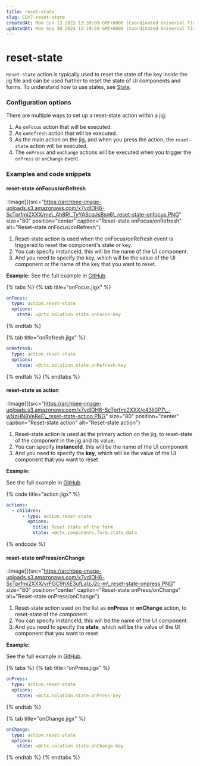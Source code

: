 ```yaml
---
title: reset-state
slug: EQV7-reset-state
createdAt: Mon Jun 13 2022 13:39:09 GMT+0000 (Coordinated Universal Time)
updatedAt: Mon Sep 30 2024 12:19:59 GMT+0000 (Coordinated Universal Time)
---
```


# reset-state

`Reset-state` action is typically used to reset the state of the key inside the jig file and can be used further to reset the state of UI components and forms. To understand how to use states, see [State](https://docs.jigx.com/state).

### Configuration options

There are multiple ways to set up a reset-state action within a jig:

1. As `onFocus` action that will be executed.
2. As `onRefresh` action that will be executed.
3. As the main action on the jig, and when you press the action, the `reset-state` action will be executed.
4. The `onPress` and `onChange` actions will be executed when you trigger the `onPress` or `onChange` event.

### Examples and code snippets

#### reset-state onFocus/onRefresh

::Image\[]{src="https://archbee-image-uploads.s3.amazonaws.com/x7vdIDH6-ScTprfmi2XXX/me\_Ah8R\_TyYAScqJsBsn6\_reset-state-onfocus.PNG" size="80" position="center" caption="Reset-state onFocus/onRefresh" alt="Reset-state onFocus/onRefresh"}

1. Reset-state action is used when the onFocus/onRefresh event is triggered to reset the component's state or key.
2. You can specify instanceId, this will be the name of the UI component.
3. And you need to specify the key, which will be the value of the UI component or the name of the key that you want to reset.

**Example:** See the full example in [GitHub](https://github.com/jigx-com/jigx-samples/blob/main/quickstart/jigx-samples/jigs/jigx-actions/reset-state/static-data/reset-state-focus-load-refresh.jigx).

{% tabs %}
{% tab title="onFocus.jigx" %}
```yaml
onFocus:
  type: action.reset-state
  options:
    state: =@ctx.solution.state.onFocus-key
```
{% endtab %}

{% tab title="onRefresh.jigx" %}
```yaml
onRefresh:
  type: action.reset-state
  options:
    state: =@ctx.solution.state.onRefresh-key
```
{% endtab %}
{% endtabs %}

#### reset-state as action

::Image\[]{src="https://archbee-image-uploads.s3.amazonaws.com/x7vdIDH6-ScTprfmi2XXX/c43Ii0P7\_-wNzHN8VeReE\_reset-state-action.PNG" size="80" position="center" caption="Reset-state action" alt="Reset-state action"}

1. Reset-state action is used as the primary action on the jig, to reset-state of the component in the jig and its value.
2. You can specify **instanceId**, this will be the name of the UI component
3. And you need to specify the **key**, which will be the value of the UI component that you want to reset

**Example:**

See the full example in [GitHub](https://github.com/jigx-com/jigx-samples/blob/main/quickstart/jigx-samples/jigs/jigx-actions/reset-state/static-data/reset-state-action-form.jigx).

{% code title="action.jigx" %}
```yaml
actions:
  - children:
      - type: action.reset-state
        options:
          title: Reset state of the form
          state: =@ctx.components.form.state.data
```
{% endcode %}

#### reset-state onPress/onChange

::Image\[]{src="https://archbee-image-uploads.s3.amazonaws.com/x7vdIDH6-ScTprfmi2XXX/vrFGC9hXE3ufLaIzJ2c-m\_reset-state-onpress.PNG" size="80" position="center" caption="Reset-state onPress/onChange" alt="Reset-state onPress/onChange"}

1. Reset-state action used on the list as **onPress** or **onChange** action, to reset-state of the component.
2. You can specify instanceId, this will be the name of the UI component.
3. And you need to specify the **state**, which will be the value of the UI component that you want to reset

**Example:**

See the full example in [GitHub](https://github.com/jigx-com/jigx-samples/blob/main/quickstart/jigx-samples/jigs/jigx-actions/reset-state/static-data/reset-state-onpress-onchange.jigx).

{% tabs %}
{% tab title="onPress.jigx" %}
```yaml
onPress:
  type: action.reset-state
  options:
    state: =@ctx.solution.state.onPress-key
```
{% endtab %}

{% tab title="onChange.jigx" %}
```yaml
onChange:
  type: action.reset-state
  options:
    state: =@ctx.solution.state.onChange-key
```
{% endtab %}
{% endtabs %}

